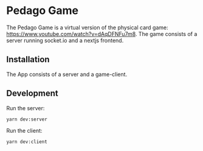 # Pedago Game

The Pedago Game is a virtual version of the physical card game: https://www.youtube.com/watch?v=dAqDFNFu7m8.
The game consists of a server running socket.io and a nextjs frontend.

## Installation

The App consists of a server and a game-client.

## Development

Run the server:

```
yarn dev:server
```

Run the client:

```
yarn dev:client
```
